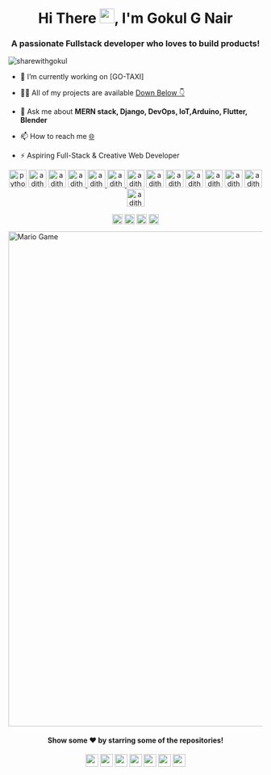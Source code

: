 <!--<h3 align="center">Gokul G. Nair ⚡ Aspiring Full-Stack & Creative Web Developer</h3>-->
<h1 align="center"> Hi There <img src="https://raw.githubusercontent.com/sharewithgokul/sharewithgokul/main/Hi.gif" width="29px">, I'm Gokul G Nair</h1>
<h3 align="center">A passionate Fullstack developer who loves to build products!</h3>
<p align="left"> <img src="https://komarev.com/ghpvc/?username=sharewithgokul" alt="sharewithgokul" /> </p>

- 🔭 I’m currently working on [GO-TAXI]

- 👨‍💻 All of my projects are available [Down Below 👇](https://github.com/?tab=repositories)

- 💬 Ask me about **MERN stack, Django, DevOps, IoT,Arduino, Flutter, Blender**

- 📫 How to reach me  [🌐](https://sharewithgokul.github.io)

- ⚡  Aspiring Full-Stack & Creative Web Developer

<link rel="stylesheet" href="https://cdn.jsdelivr.net/gh/konpa/devicon@master/devicon.min.css">

<i class="devicon-react-original colored"></i>
<p align="center">
<a href="#"> <img src="https://cdn.iconscout.com/icon/free/png-64/python-2-226051.png" alt="python" height="35" width="35" /></a>
<a href="#"> <img src="https://cdn.iconscout.com/icon/free/png-64/django-10-458266.png" alt="adithyaanilkumar" height="35" width="35" /></a>
<a href="#"> <img src="https://www.clipartkey.com/mpngs/m/145-1450071_flask-python-logo-transparent.png" alt="adithyaanilkumar" height="35" width="35" /></a>
<a href="#"><img src="https://cdn.iconscout.com/icon/free/png-64/javascript-1-225993.png" alt="adithyaanilkumar" height="35" width="35" /> </a>
<a href="#"><img src="https://cdn.iconscout.com/icon/free/png-64/css-131-722685.png" alt="adithyaanilkumar" height="35" width="35"  /> </a>
<a href="#"><img src="https://cdn.iconscout.com/icon/free/png-64/html-2752158-2284975.png" alt="adithyaanilkumar" height="35" width="35" /> </a>
<a href="#"> <img src="https://cdn.iconscout.com/icon/free/png-64/typescript-1174965.png" alt="adithyaanilkumar" height="35" width="35" /></a>
<a href="#"><img src="https://cdn.iconscout.com/icon/free/png-64/nodejs-2-226035.png" alt="adithyaanilkumar" height="35" width="35" /></a>
<a href="#"> <img src="https://cdn.iconscout.com/icon/free/png-64/react-4-1175110.png" alt="adithyaanilkumar" height="35" width="35" /></a>
<a href="#"> <img src="https://cdn.iconscout.com/icon/free/png-64/mongodb-5-1175140.png" alt="adithyaanilkumar" height="35" width="35" /></a>
<a href="#"> <img src="https://cdn.iconscout.com/icon/free/png-64/c-58-1175247.png" alt="adithyaanilkumar" height="35" width="35" /></a>
<a href="#"> <img src="https://cdn.iconscout.com/icon/free/png-64/c-4-226082.png" alt="adithyaanilkumar" height="35" width="35" /></a>
<a href="#"> <img src="https://cdn.iconscout.com/icon/free/png-64/c-36-555159.png" alt="adithyaanilkumar" height="35" width="35" /></a>
<a href="#"> <img src="https://cdn.iconscout.com/icon/free/png-64/google-cloud-2038785-1721675.png" alt="adithyaanilkumar" height="35" width="35" /></a>
</p>
<!--<p align="center"> <img src="https://github-readme-stats.vercel.app/api?username=adithyaanilkumar&show_icons=true" alt="adithyaanilkumar" /> </p>

<p align="center"> <img src="https://github-readme-stats.vercel.app/api/top-langs/?username=adithyaanilkumar&show_icons=true&layout=compact"" alt="adithyaanilkumar" /> </p> -->

<p align="center">
<a href="https://linkedin.com/in/adithyaanilkumar" target="blank"><img align="center" src="https://cdn.jsdelivr.net/npm/simple-icons@3.0.1/icons/linkedin.svg" alt="adithyaanilkumar" height="20" width="20" /></a>
<a href="https://twitter.com/Adithya5026?s=09" target="blank"><img align="center" src="https://simpleicons.org/icons/twitter.svg" alt="adithyaanilkumar" height="20" width="20" /></a>
  <a href="https://instagram.com/techbitz_?igshid=1vo38tb9s0lkg" target="blank"><img align="center" src="https://simpleicons.org/icons/instagram.svg" alt="adithyaanilkumar" height="20" width="20" /></a>
  <a href="mailto:adithyaanilkumar1@gmail.com" target="blank"><img align="center" src="https://simpleicons.org/icons/gmail.svg" alt="adithyaanilkumar" height="20" width="20" /></a>
</p>

<img src="https://github.com/TheDudeThatCode/TheDudeThatCode/blob/master/Assets/Mario_Gameplay.gif" alt="Mario Game" width="980">

 <h4 align="center">Show some ❤️ by starring some of the repositories!</h4>
<p align="center">
   <img src="https://img.shields.io/badge/Three.Js-%2320232a?style=for-the-badge&logo=three.js&logoColor=white" height="25" />
   <img src="https://img.shields.io/badge/next.js-%2320232a?style=for-the-badge&logo=nextdotjs&logoColor=white" height="25" />
   <img src="https://img.shields.io/badge/react-%2320232a.svg?style=for-the-badge&logo=react&logoColor=%2361DAFB"  height="25"/>
   <img src="https://img.shields.io/badge/TypeScript-%2320232a?style=for-the-badge&logo=typescript&logoColor=007ACC" height="25"/>
   <img src="https://img.shields.io/badge/Tailwind_CSS-%2320232a?style=for-the-badge&logo=tailwind-css&logoColor=38B2AC"  height="25"/>
   <img src="https://img.shields.io/badge/Figma-%2320232a?style=for-the-badge&logo=figma&logoColor=F24E1E" height="25"/>
   <img src="https://img.shields.io/badge/blender-%2320232a.svg?style=for-the-badge&logo=blender&logoColor=#EA7300" height="25"/>


</p>

<!---<div align="center">
<img width="400" src="https://github-readme-stats.vercel.app/api?username=gokulsujagopalakrishnan&theme=tokyonight&show_icons=true&hide_border=true&count_private=true" />
<img width="336" src="https://github-readme-stats.vercel.app/api/top-langs/?username=gokulsujagopalakrishnan&theme=tokyonight&layout=compact&hide_border=true" />
</div> --->




